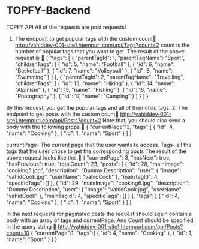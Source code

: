 # TOPFY-Backend
TOPFY API
All of the requests are post requests!
1.	The endpoint to get popular tags with the custom count
http://vahiddev-001-site1.htempurl.com/api/Tags?count=2
count is the number of popular tags that you want to get. 
The result of the above request is 
{
    "tags": [
        {
            "parentTagId": 1,
            "parentTagName": "Sport",
            "childrenTags": [
                {
                    "id": 5,
                    "name": "Football"
                },
                {
                    "id": 6,
                    "name": "Basketball"
                },
                {
                    "id": 7,
                    "name": "Volleyball"
                },
                {
                    "id": 8,
                    "name": "Swimming"
                }
            ]
        },
        {
            "parentTagId": 2,
            "parentTagName": "Travelling",
            "childrenTags": [
                {
                    "id": 13,
                    "name": "Hiking"
                },
                {
                    "id": 14,
                    "name": "Alpinism"
                },
                {
                    "id": 15,
                    "name": "Fishing"
                },
                {
                    "id": 16,
                    "name": "Photography"
                },
                {
                    "id": 17,
                    "name": "Camping"
                }
            ]
        }
    ]
}

By this request, you get the popular tags and all of their child tags.
2.	The endpoint to get posts with the custom count
http://vahiddev-001-site1.htempurl.com/api/Posts?count=2
Note that, you should also send a body with the following props 
{
    "currentPage":3,
    "tags":[
        {
        "id": 4,
        "name": "Cooking"
        },
        {
        "id": 1,
        "name": "Sport"
        }
    ]
}

currentPage- The current page that the user wants to access.
Tags- all the tags that the user chose to get the corresponding posts
The result of the above request looks like this 
{
    "currentPage": 3,
    "hasNext": true,
    "hasPrevious": true,
    "totalCount": 23,
    "posts": [
        {
            "id": 28,
            "mainImage": "cooking5.jpg",
            "description": "Dummy Description",
            "user": {
                "image": "vahidCook.jpg",
                "userName": "vahidCook"
            },
            "mainTagId": 4,
            "specificTags": []
        },
        {
            "id": 29,
            "mainImage": "cooking6.jpg",
            "description": "Dummy Description",
            "user": {
                "image": "vahidCook.jpg",
                "userName": "vahidCook"
            },
            "mainTagId": 4,
            "specificTags": []
        }
    ],
    "tags": [
        {
            "id": 4,
            "name": "Cooking"
        },
        {
            "id": 1,
            "name": "Sport"
        }
    ]
}

In the next requests for paginated posts the request should again contain a body with an array of tags and currentPage. And Count should be specified in the query string 
http://vahiddev-001-site1.htempurl.com/api/Posts?count=10
{
    "currentPage":1,
    "tags":[
        {
        "id": 4,
        "name": "Cooking"
        },
        {
        "id": 1,
        "name": "Sport"
        }
    ]
}

